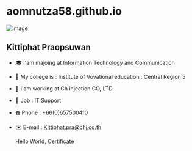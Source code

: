 # aomnutza58.github.io

![image](https://github.com/aomnutza58/aomnutza58.github.io/assets/86311377/1d794d36-afd9-4afa-975f-627c93cb0186)


## Kittiphat Praopsuwan
+ 🎓 I'am majoing at Information Technology and Communication
+ 🏫 My college is : Institute of Vovational education : Central Region 5
+ 🏢 I'am working at Ch injection CO,.LTD.
+ 💼 Job : IT Support
+ ☎️ Phone : +66(0)657500410
+ ✉️ E-mail : Kittiphat.pra@chj.co.th

  [Hello World](HelloWorld.md), [Certificate](Cert.md)
